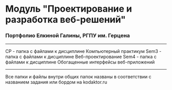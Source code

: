 # Модуль "Проектирование и разработка веб-решений"
### Портфолио Елкиной Галины, РГПУ им. Герцена
************
CP - папка с файлами к дисциплине Компьютерный практикум
Sem3 - папка с файлами к дисциплине Веб-проектирование
Sem4 - папка с файлами к дисциплине Обогащенные интерфейсы веб-приложений
************
Все папки и файлы внутри общих папок названы в соответствии с названием задания или бордом на kodaktor.ru